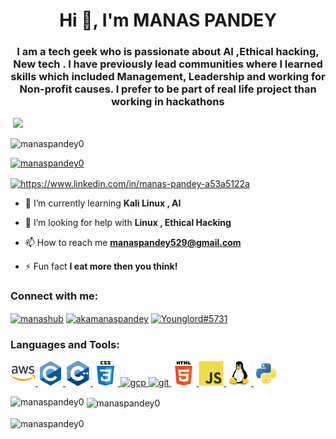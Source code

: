 <h1 align="center">Hi 👋, I'm MANAS PANDEY</h1>
<h3 align="center">I am a tech geek who is passionate about AI ,Ethical hacking, New tech . I have previously lead communities where I learned skills which included Management, Leadership and working for Non-profit causes. I prefer to be part of real life project than working in hackathons</h3>


<img algin= "left"> <img src="https://img.freepik.com/premium-vector/cute-astronaut-floating-with-laptop-planet-space-cartoon-vector-icon-illustration-science_138676-4665.jpg?w=2000.gif">
<p align="left"> <img src="https://komarev.com/ghpvc/?username=manaspandey0&label=Profile%20views&color=0e75b6&style=flat" alt="manaspandey0" /> </p>

<p align="left"> <a href="https://github.com/ryo-ma/github-profile-trophy"><img src="https://github-profile-trophy.vercel.app/?username=manaspandey0" alt="manaspandey0" /></a> </p>

<a href="https://linkedin.com/in/https://www.linkedin.com/in/manas-pandey-a53a5122a" target="blank"><img align="center" src="https://raw.githubusercontent.com/rahuldkjain/github-profile-readme-generator/master/src/images/icons/Social/linked-in-alt.svg" alt="https://www.linkedin.com/in/manas-pandey-a53a5122a" height="30" width="40" /></a>

- 🌱 I’m currently learning **Kali Linux , AI**

- 🤝 I’m looking for help with **Linux , Ethical Hacking**

- 📫 How to reach me **manaspandey529@gmail.com**

- ⚡ Fun fact **I eat more then you think!**

<h3 align="left">Connect with me:</h3>
<p align="left">
<a href="https://twitter.com/manashub" target="blank"><img align="center" src="https://raw.githubusercontent.com/rahuldkjain/github-profile-readme-generator/master/src/images/icons/Social/twitter.svg" alt="manashub" height="30" width="40" /></a>
<a href="https://instagram.com/akamanaspandey" target="blank"><img align="center" src="https://raw.githubusercontent.com/rahuldkjain/github-profile-readme-generator/master/src/images/icons/Social/instagram.svg" alt="akamanaspandey" height="30" width="40" /></a>
<a href="https://discord.gg/Younglord#5731" target="blank"><img align="center" src="https://raw.githubusercontent.com/rahuldkjain/github-profile-readme-generator/master/src/images/icons/Social/discord.svg" alt="Younglord#5731" height="30" width="40" /></a>
</p>

<h3 align="left">Languages and Tools:</h3>
<p align="left"> <a href="https://aws.amazon.com" target="_blank" rel="noreferrer"> <img src="https://raw.githubusercontent.com/devicons/devicon/master/icons/amazonwebservices/amazonwebservices-original-wordmark.svg" alt="aws" width="40" height="40"/> </a> <a href="https://www.cprogramming.com/" target="_blank" rel="noreferrer"> <img src="https://raw.githubusercontent.com/devicons/devicon/master/icons/c/c-original.svg" alt="c" width="40" height="40"/> </a> <a href="https://www.w3schools.com/cpp/" target="_blank" rel="noreferrer"> <img src="https://raw.githubusercontent.com/devicons/devicon/master/icons/cplusplus/cplusplus-original.svg" alt="cplusplus" width="40" height="40"/> </a> <a href="https://www.w3schools.com/css/" target="_blank" rel="noreferrer"> <img src="https://raw.githubusercontent.com/devicons/devicon/master/icons/css3/css3-original-wordmark.svg" alt="css3" width="40" height="40"/> </a> <a href="https://cloud.google.com" target="_blank" rel="noreferrer"> <img src="https://www.vectorlogo.zone/logos/google_cloud/google_cloud-icon.svg" alt="gcp" width="40" height="40"/> </a> <a href="https://git-scm.com/" target="_blank" rel="noreferrer"> <img src="https://www.vectorlogo.zone/logos/git-scm/git-scm-icon.svg" alt="git" width="40" height="40"/> </a> <a href="https://www.w3.org/html/" target="_blank" rel="noreferrer"> <img src="https://raw.githubusercontent.com/devicons/devicon/master/icons/html5/html5-original-wordmark.svg" alt="html5" width="40" height="40"/> </a> <a href="https://developer.mozilla.org/en-US/docs/Web/JavaScript" target="_blank" rel="noreferrer"> <img src="https://raw.githubusercontent.com/devicons/devicon/master/icons/javascript/javascript-original.svg" alt="javascript" width="40" height="40"/> </a> <a href="https://www.linux.org/" target="_blank" rel="noreferrer"> <img src="https://raw.githubusercontent.com/devicons/devicon/master/icons/linux/linux-original.svg" alt="linux" width="40" height="40"/> </a> <a href="https://www.python.org" target="_blank" rel="noreferrer"> <img src="https://raw.githubusercontent.com/devicons/devicon/master/icons/python/python-original.svg" alt="python" width="40" height="40"/> </a> </p>

<p><img align="left" src="https://github-readme-stats.vercel.app/api/top-langs?username=manaspandey0&show_icons=true&locale=en&layout=compact" alt="manaspandey0" /></p>

<p>&nbsp;<img align="center" src="https://github-readme-stats.vercel.app/api?username=manaspandey0&show_icons=true&locale=en" alt="manaspandey0" /></p>

<p><img align="center" src="https://github-readme-streak-stats.herokuapp.com/?user=manaspandey0&" alt="manaspandey0" /></p>
